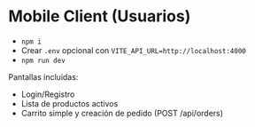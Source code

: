 # Mobile Client (Usuarios)
- `npm i`
- Crear `.env` opcional con `VITE_API_URL=http://localhost:4000`
- `npm run dev`

Pantallas incluidas:
- Login/Registro
- Lista de productos activos
- Carrito simple y creación de pedido (POST /api/orders)
